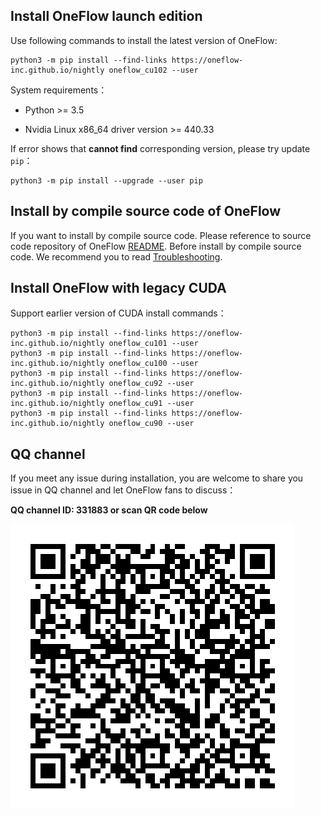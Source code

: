 ## Install OneFlow launch edition

Use following commands to install the latest version of OneFlow:
```shell
python3 -m pip install --find-links https://oneflow-inc.github.io/nightly oneflow_cu102 --user
```
System requirements：

* Python >= 3.5

* Nvidia Linux x86_64 driver version >= 440.33

If error shows that **cannot find** corresponding version, please try update `pip`：
```shell
python3 -m pip install --upgrade --user pip
```
## Install by compile source code of OneFlow

If you want to install by compile source code. Please reference to source code repository of OneFlow [README](https://github.com/Oneflow-Inc/oneflow/blob/develop/README.md). Before install by compile source code. We recommend you to read [Troubleshooting](https://github.com/Oneflow-Inc/oneflow/blob/develop/docs/source/troubleshooting.md).



## Install OneFlow with legacy CUDA
Support earlier version of CUDA install commands：
```shell
python3 -m pip install --find-links https://oneflow-inc.github.io/nightly oneflow_cu101 --user
python3 -m pip install --find-links https://oneflow-inc.github.io/nightly oneflow_cu100 --user
python3 -m pip install --find-links https://oneflow-inc.github.io/nightly oneflow_cu92 --user
python3 -m pip install --find-links https://oneflow-inc.github.io/nightly oneflow_cu91 --user
python3 -m pip install --find-links https://oneflow-inc.github.io/nightly oneflow_cu90 --user
```

## QQ channel 
If you meet any issue during installation, you are welcome to share you issue in QQ channel and let OneFlow fans to discuss：

**QQ channel ID: 331883 or scan QR code below**

![qq group](../contribute/imgs/qq_group.png)
